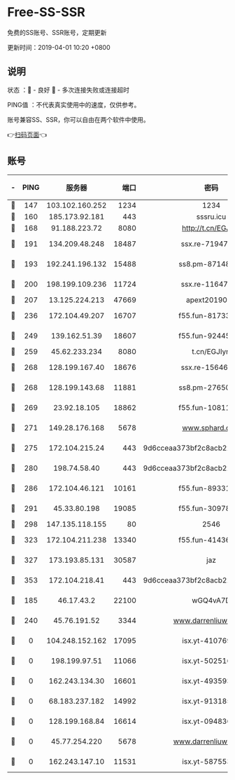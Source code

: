 # Free-SS-SSR

免费的SS账号、SSR账号，定期更新

更新时间：2019-04-01 10:20 +0800

## 说明

状态     ：🙂 - 良好 🙁 - 多次连接失败或连接超时

PING值   ：不代表真实使用中的速度，仅供参考。

账号兼容SS、SSR，你可以自由在两个软件中使用。

👉[扫码页面](https://liesauer.github.io/Free-SS-SSR/)👈

## 账号

|-|PING|服务器|端口|密码|加密方式|区域|
|:----:|:----:|:-----:|-----:|:----:|:----:|:----:|
|🙂|147|103.102.160.252|1234|1234|rc4-md5|JP|
|🙂|160|185.173.92.181|443|sssru.icu|rc4-md5|RU|
|🙂|168|91.188.223.72|8080|http://t.cn/EGJIyrl|rc4-md5|RU|
|🙂|191|134.209.48.248|18487|ssx.re-71947095|aes-256-cfb|US|
|🙂|193|192.241.196.132|15488|ss8.pm-87148177|aes-256-cfb|US|
|🙂|200|198.199.109.236|11724|ssx.re-11647180|aes-256-cfb|US|
|🙂|207|13.125.224.213|47669|apext2019001|chacha20|KR|
|🙂|236|172.104.49.207|16707|f55.fun-81733615|aes-256-cfb|SG|
|🙂|249|139.162.51.39|18607|f55.fun-92445990|aes-256-cfb|SG|
|🙂|259|45.62.233.234|8080|t.cn/EGJIyrl|rc4-md5|CA|
|🙂|268|128.199.167.40|18676|ssx.re-15646826|aes-256-cfb|SG|
|🙂|268|128.199.143.68|11881|ss8.pm-27650845|aes-256-cfb|SG|
|🙂|269|23.92.18.105|18862|f55.fun-10811228|aes-256-cfb|US|
|🙂|271|149.28.176.168|5678|www.sphard.com|aes-256-cfb|AU|
|🙂|275|172.104.215.24|443|9d6cceaa373bf2c8acb22e60b6a58be6|aes-256-cfb|US|
|🙂|280|198.74.58.40|443|9d6cceaa373bf2c8acb22e60b6a58be6|aes-256-cfb|US|
|🙂|286|172.104.46.121|10161|f55.fun-89331338|aes-256-cfb|SG|
|🙂|291|45.33.80.198|19085|f55.fun-30978462|aes-256-cfb|US|
|🙂|298|147.135.118.155|80|2546|chacha20|US|
|🙂|323|172.104.211.238|13340|f55.fun-41436212|aes-256-cfb|US|
|🙂|327|173.193.85.131|30587|jaz|aes-256-cfb|US|
|🙂|353|172.104.218.41|443|9d6cceaa373bf2c8acb22e60b6a58be6|aes-256-cfb|US|
|🙂|185|46.17.43.2|22100|wGQ4vA7D|aes-256-gcm|RU|
|🙂|240|45.76.191.52|3344|www.darrenliuwei.com|aes-256-cfb|JP|
|🙁|0|104.248.152.162|17095|isx.yt-41076974|aes-256-cfb|SG|
|🙁|0|198.199.97.51|11066|isx.yt-50251647|aes-256-cfb|US|
|🙁|0|162.243.134.30|16601|isx.yt-49359357|aes-256-cfb|US|
|🙁|0|68.183.237.182|14992|isx.yt-91318565|aes-256-cfb|SG|
|🙁|0|128.199.168.84|16614|isx.yt-09483649|aes-256-cfb|SG|
|🙁|0|45.77.254.220|5678|www.darrenliuwei.com|aes-256-cfb|SG|
|🙁|0|162.243.147.10|11531|isx.yt-58755378|aes-256-cfb|US|

